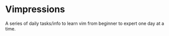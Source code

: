 # Vimpressions
A series of daily tasks/info to learn vim from beginner to expert one day at a time.
